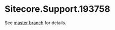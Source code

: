 # Sitecore.Support.193758

See [master branch](https://github.com/sitecoresupport/Sitecore.Support.193758) for details.